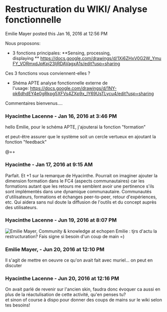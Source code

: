 #  Restructuration du WIKI/ Analyse fonctionnelle

Emilie Mayer posted this Jan 16, 2016 at 12:56 PM

Nous proposons:  
  

  * 3 fonctions principales: **Sensing, processing, displaying ** <https://docs.google.com/drawings/d/1Xi6ZHxV0G2W_YmuFY_VORmxdJpKpj23IjRDAVagxA1s/edit?usp=sharing>

Ces 3 fonctions vous conviennent-elles ?  
  

  * Shéma APTE analyse fonctionnelle externe de l'usage: <https://docs.google.com/drawings/d/1NY-pk6dhdEY4e0gRkpg5XFVs4ZXp9x_lY69UsTLycu4/edit?usp=sharing>

  
Commentaires bienvenus....

### **Hyacinthe Lacenne** - Jan 16, 2016 at 3:46 PM

hello Emilie, pour le schéma APTE, j'ajouterai la fonction "formation"  
  
et peut-être assurer que le système soit un cercle vertueux en ajoutant la
fonction "feedback"  
  
@++

### **Hyacinthe** - Jan 17, 2016 at 9:15 AM

Parfait. Et +1 sur la remarque de Hyacinthe. Pourrait on imaginer ajouter la
dimension formation dans le FC4 (aspects communautaires) car les formations
autant que les retours me semblent avoir une pertinence s'ils sont implémentés
dans une dynamique communautaire. Communautés d'utilisateurs, formations et
échanges peer-to-peer, retour d'expériences, etc. Qui aidera sans nul doute la
diffusion de l'outils et du concept auprès des utilisateurs.

### **Hyacinthe Lacenne** - Jun 19, 2016 at 8:07 PM

![Emilie Mayer, Community & knowledge  at
echopen](./../../zz_assets/images/avatars/1269172.png) Emilie  : tjrs d'actu
la restructuration? Fais signe si besoin d'un coup de main =)

### **Emilie Mayer,** - Jun 20, 2016 at 12:10 PM

Il s'agit de mettre en oeuvre ce qu'on avait fait avec muriel... on peut en
discuter

### **Hyacinthe Lacenne** - Jun 20, 2016 at 12:16 PM

On avait parlé de revenir sur l'ancien skin, faudra donc évoquer ca aussi en
plus de la réactulisation de cette activité, qu'en penses tu?  
et sinon of course à dispo pour donner des coups de mains sur le wiki selon
tes besoins!

